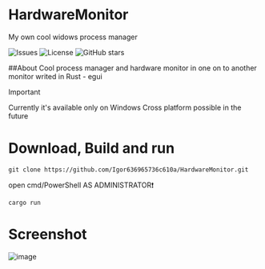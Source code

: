 # HardwareMonitor
My own cool widows process manager

![Issues](https://img.shields.io/github/issues/Igor636965736c610a/HardwareMonitor)
![License](https://img.shields.io/github/license/Igor636965736c610a/HardwareMonitor)
![GitHub stars](https://img.shields.io/github/stars/Igor636965736c610a/HardwareMonitor)

##About
Cool process manager and hardware monitor in one on to another monitor writed in Rust - egui

> [!IMPORTANT]
> Currently it's available only on Windows
> Cross platform possible in the future

# Download, Build and run
```
git clone https://github.com/Igor636965736c610a/HardwareMonitor.git
```
open cmd/PowerShell AS ADMINISTRATOR:exclamation:
```
cargo run
```
# Screenshot
![image](https://github.com/Igor636965736c610a/HardwareMonitor/assets/102369546/b976bef9-7983-4ebf-a978-18ff05a735c5)
